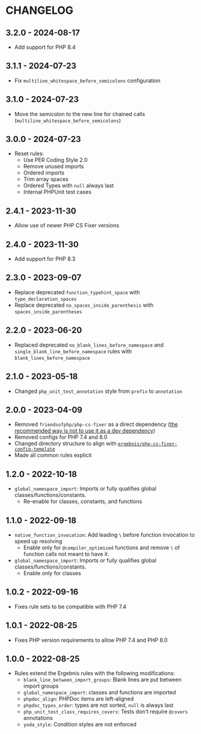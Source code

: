 # CHANGELOG

## 3.2.0 - 2024-08-17

* Add support for PHP 8.4

## 3.1.1 - 2024-07-23

* Fix `multiline_whitespace_before_semicolons` configuration

## 3.1.0 - 2024-07-23

* Move the semicolon to the new line for chained calls (`multiline_whitespace_before_semicolons`) 

## 3.0.0 - 2024-07-23

* Reset rules:
  * Use PER Coding Style 2.0
  * Remove unused imports
  * Ordered imports
  * Trim array spaces
  * Ordered Types with `null` always last
  * Internal PHPUnit test cases

## 2.4.1 - 2023-11-30

* Allow use of newer PHP CS Fixer versions

## 2.4.0 - 2023-11-30

* Add support for PHP 8.3

## 2.3.0 - 2023-09-07

* Replace deprecated `function_typehint_space` with `type_declaration_spaces`
* Replace deprecated `no_spaces_inside_parenthesis` with `spaces_inside_parentheses`

## 2.2.0 - 2023-06-20

* Replaced deprecated `no_blank_lines_before_namespace` and `single_blank_line_before_namespace` rules with
  `blank_lines_before_namespace`

## 2.1.0 - 2023-05-18

* Changed `php_unit_test_annotation` style from `prefix` to `annotation`

## 2.0.0 - 2023-04-09

* Removed `friendsofphp/php-cs-fixer` as a direct dependency 
  ([the recommended way is not to use it as a dev dependency](https://github.com/PHP-CS-Fixer/PHP-CS-Fixer#installation))
* Removed configs for PHP 7.4 and 8.0
* Changed directory structure to align with [`ergebnis/php-cs-fixer-config-template`](https://github.com/ergebnis/php-cs-fixer-config-template)
* Made all common rules explicit

## 1.2.0 - 2022-10-18

* `global_namespace_import`: Imports or fully qualifies global classes/functions/constants.
  * Re-enable for classes, constants, and functions

## 1.1.0 - 2022-09-18

* `native_function_invocation`: Add leading `\` before function invocation to speed up resolving
  * Enable only for `@compiler_optimized` functions and remove `\` of function calls not meant to have it.
* `global_namespace_import`: Imports or fully qualifies global classes/functions/constants.
  * Enable only for classes

## 1.0.2 - 2022-09-16

* Fixes rule sets to be compatible with PHP 7.4

## 1.0.1 - 2022-08-25

* Fixes PHP version requirements to allow PHP 7.4 and PHP 8.0

## 1.0.0 - 2022-08-25

* Rules extend the Ergebnis rules with the following modifications:
  * `blank_line_between_import_groups`: Blank lines are put between import groups 
  * `global_namespace_import`: classes and functions are imported
  * `phpdoc_align`: PHPDoc items are left-aligned
  * `phpdoc_types_order`: types are not sorted, `null` is always last
  * `php_unit_test_class_requires_covers`: Tests don't require `@covers` annotations
  * `yoda_style`: Condition styles are not enforced
